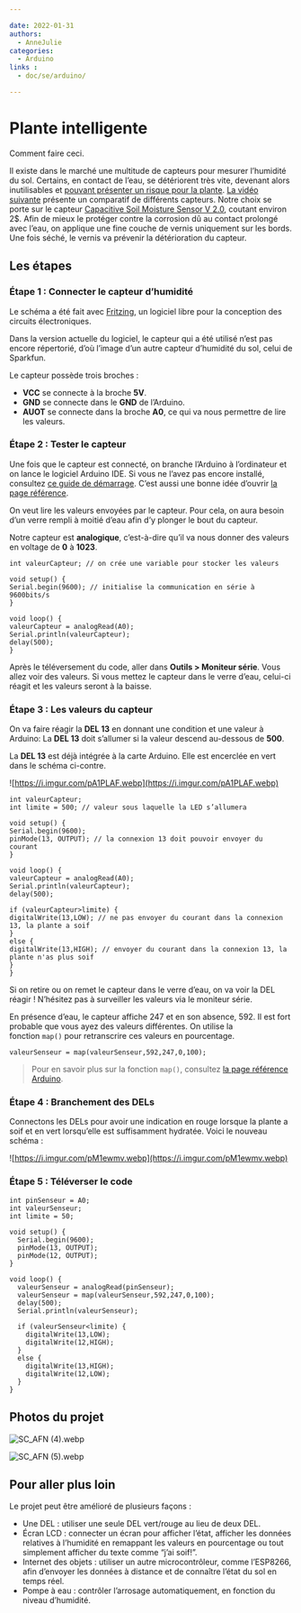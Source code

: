 ```yaml
---

date: 2022-01-31
authors:
  - AnneJulie
categories:
  - Arduino
links : 
  - doc/se/arduino/

---
```


# Plante intelligente

Comment faire ceci. 

<!-- more -->

Il existe dans le marché une multitude de capteurs pour mesurer l’humidité du sol. Certains, en contact de l’eau, se détériorent très vite, devenant alors inutilisables et [pouvant présenter un risque pour la plante](http://kstobbe.dk/2019/01/13/effectively-killing-a-plant/). [La vidéo suivante](https://www.youtube.com/watch?v=udmJyncDvw0) présente un comparatif de différents capteurs. Notre choix se porte sur le capteur [Capacitive Soil Moisture Sensor V 2.0](https://fr.aliexpress.com/item/32832538686.html?spm=a2g0s.9042311.0.0.41a86c37TOYxzS), coutant environ 2$. Afin de mieux le protéger contre la corrosion dû au contact prolongé avec l’eau, on applique une fine couche de vernis uniquement sur les bords. Une fois séché, le vernis va prévenir la détérioration du capteur.

## Les étapes

### Étape 1 : Connecter le capteur d’humidité

Le schéma a été fait avec [Fritzing](https://fritzing.org/), un logiciel libre pour la conception des circuits électroniques.

Dans la version actuelle du logiciel, le capteur qui a été utilisé n’est pas encore répertorié, d’où l’image d’un autre capteur d’humidité du sol, celui de Sparkfun.

Le capteur possède trois broches :

- **VCC** se connecte à la broche **5V**.
- **GND** se connecte dans le **GND** de l’Arduino.
- **AUOT** se connecte dans la broche **A0**, ce qui va nous permettre de lire les valeurs.

### **Étape 2 : Tester le capteur**

Une fois que le capteur est connecté, on branche l’Arduino à l’ordinateur et on lance le logiciel Arduino IDE. Si vous ne l’avez pas encore installé, consultez [ce guide de démarrage](https://www.notion.so/fb66bae70ca447598a85efcf454353e8). C’est aussi une bonne idée d’ouvrir [la page référence](https://www.arduino.cc/reference/en/).

On veut lire les valeurs envoyées par le capteur. Pour cela, on aura besoin d’un verre rempli à moitié d’eau afin d’y plonger le bout du capteur.

Notre capteur est **analogique**, c’est-à-dire qu’il va nous donner des valeurs en voltage de **0** à **1023**.

```arduino
int valeurCapteur; // on crée une variable pour stocker les valeurs

void setup() {
Serial.begin(9600); // initialise la communication en série à 9600bits/s
}

void loop() {
valeurCapteur = analogRead(A0);
Serial.println(valeurCapteur);
delay(500);
}
```

Après le téléversement du code, aller dans **Outils > Moniteur série**. Vous allez voir des valeurs. Si vous mettez le capteur dans le verre d’eau, celui-ci réagit et les valeurs seront à la baisse.

### **Étape 3 : Les valeurs du capteur**

On va faire réagir la **DEL 13** en donnant une condition et une valeur à Arduino: La **DEL 13** doit s’allumer si la valeur descend au-dessous de **500**.

La **DEL 13** est déjà intégrée à la carte Arduino. Elle est encerclée en vert dans le schéma ci-contre.

![https://i.imgur.com/pA1PLAF.webp](https://i.imgur.com/pA1PLAF.webp)

```arduino
int valeurCapteur;
int limite = 500; // valeur sous laquelle la LED s’allumera

void setup() {
Serial.begin(9600);
pinMode(13, OUTPUT); // la connexion 13 doit pouvoir envoyer du courant
}

void loop() {
valeurCapteur = analogRead(A0);
Serial.println(valeurCapteur);
delay(500);

if (valeurCapteur>limite) {
digitalWrite(13,LOW); // ne pas envoyer du courant dans la connexion 13, la plante a soif
}
else {
digitalWrite(13,HIGH); // envoyer du courant dans la connexion 13, la plante n'as plus soif
}
}
```

Si on retire ou on remet le capteur dans le verre d’eau, on va voir la DEL réagir ! N’hésitez pas à surveiller les valeurs via le moniteur série.

En présence d’eau, le capteur affiche 247 et en son absence, 592. Il est fort probable que vous ayez des valeurs différentes. On utilise la fonction `map()` pour retranscrire ces valeurs en pourcentage.

```arduino
valeurSenseur = map(valeurSenseur,592,247,0,100);
```

> Pour en savoir plus sur la fonction `map()`, consultez [la page référence Arduino](https://www.arduino.cc/reference/fr/).
> 

### **Étape 4 : Branchement des DELs**

Connectons les DELs pour avoir une indication en rouge lorsque la plante a soif et en vert lorsqu’elle est suffisamment hydratée. Voici le nouveau schéma :

![https://i.imgur.com/pM1ewmv.webp](https://i.imgur.com/pM1ewmv.webp)

### **Étape 5 : Téléverser le code**

```arduino
int pinSenseur = A0;
int valeurSenseur;
int limite = 50;

void setup() {
  Serial.begin(9600);
  pinMode(13, OUTPUT);
  pinMode(12, OUTPUT);
}

void loop() {
  valeurSenseur = analogRead(pinSenseur);
  valeurSenseur = map(valeurSenseur,592,247,0,100);
  delay(500);
  Serial.println(valeurSenseur);

  if (valeurSenseur<limite) {
    digitalWrite(13,LOW);
    digitalWrite(12,HIGH);
  }
  else {
    digitalWrite(13,HIGH);
    digitalWrite(12,LOW);
  }
}
```

## **Photos du projet**

![SC_AFN (4).webp](https://s3-us-west-2.amazonaws.com/secure.notion-static.com/ff9b43f9-b519-49c7-8625-6e982a8f75b1/SC_AFN_(4).webp)

![SC_AFN (5).webp](https://s3-us-west-2.amazonaws.com/secure.notion-static.com/3cb03f77-edfb-4ac1-8dc2-1a11948b9c82/SC_AFN_(5).webp)

## **Pour aller plus loin**

Le projet peut être amélioré de plusieurs façons :

- Une DEL : utiliser une seule DEL vert/rouge au lieu de deux DEL.
- Écran LCD : connecter un écran pour afficher l’état, afficher les données relatives à l’humidité en remappant les valeurs en pourcentage ou tout simplement afficher du texte comme “j’ai soif!”.
- Internet des objets : utiliser un autre microcontrôleur, comme l’ESP8266, afin d’envoyer les données à distance et de connaître l’état du sol en temps réel.
- Pompe à eau : contrôler l’arrosage automatiquement, en fonction du niveau d’humidité.
